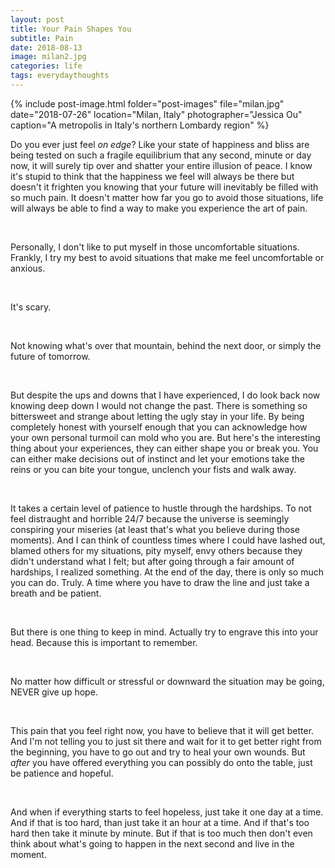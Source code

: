 ```yaml
---
layout: post
title: Your Pain Shapes You 
subtitle: Pain
date: 2018-08-13
image: milan2.jpg
categories: life
tags: everydaythoughts
---
```


{% include post-image.html 
    folder="post-images" 
    file="milan.jpg"
    date="2018-07-26"
    location="Milan, Italy"
    photographer="Jessica Ou"
    caption="A metropolis in Italy's northern Lombardy region"
%}
 
Do you ever just feel *on edge*? Like your state of happiness and bliss are being tested on such a fragile equilibrium that any second, minute or day now, it will surely tip over and shatter your entire illusion of peace. I know it's stupid to think that the happiness we feel will always be there but doesn't it frighten you knowing that your future will inevitably be filled with so much pain. It doesn't matter how far you go to avoid those situations, life will always be able to find a way to make you experience the art of pain. 

 <br/>

Personally, I don't like to put myself in those uncomfortable situations. Frankly, I try my best to avoid situations that make me feel uncomfortable or anxious. 

 <br/>

It's scary. 

 <br/>

Not knowing what's over that mountain, behind the next door, or simply the future of tomorrow. 

 <br/>

But despite the ups and downs that I have experienced, I do look back now knowing deep down I would not change the past. There is something so bittersweet and strange about letting the ugly stay in your life. By being completely honest with yourself enough that you can acknowledge how your own personal turmoil can mold who you are. But here's the interesting thing about your experiences, they can either shape you or break you. You can either make decisions out of instinct and let your emotions take the reins or you can bite your tongue, unclench your fists and walk away. 

 <br/>

It takes a certain level of patience to hustle through the hardships. To not feel distraught and horrible 24/7 because the universe is seemingly conspiring your miseries (at least that's what you believe during those moments). And I can think of countless times where I could have lashed out, blamed others for my situations, pity myself, envy others because they didn't understand what I felt; but after going through a fair amount of hardships, I realized something. At the end of the day, there is only so much you can do. Truly. A time where you have to draw the line and just take a breath and be patient. 

 <br/>

But there is one thing to keep in mind. Actually try to engrave this into your head. Because this is important to remember. 

 <br/>

No matter how difficult or stressful or downward the situation may be going, NEVER give up hope. 

 <br/>

This pain that you feel right now, you have to believe that it will get better. And I'm not telling you to just sit there and wait for it to get better right from the beginning, you have to go out and try to heal your own wounds. But *after* you have offered everything you can possibly do onto the table, just be patience and hopeful. 

 <br/>

And when if everything starts to feel hopeless, just take it one day at a time. And if that is too hard, than just take it an hour at a time. And if that's too hard then take it minute by minute. But if that is too much then don't even think about what's going to happen in the next second and live in the moment. 
